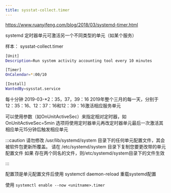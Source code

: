 ```yaml
---
title: sysstat-collect.timer
---
```


https://www.ruanyifeng.com/blog/2018/03/systemd-timer.html

systemd 定时器单元可激活另一个不同类型的单元（如某个服务）

样本：
sysstat-collect.timer

```bash
[Unit]
Description=Run system activity accounting tool every 10 minutes

[Timer]
OnCalendar=*:00/10

[Install]
WantedBy=sysstat.service
```

每十分钟
2019-03-*2：35，37，39：16
2019年整个三月的每一天，分别于12：35：16、12：37：16和12：39：16激活相应服务单元

可以使用参数（如OnUnitActiveSec）来指定相对定时器，如 OnUnitActiveSec=5min 选项将使用定时器单元再改定时器单元最后一次激活其相应单元15分钟后触发相应单元

:::caution
请勿修改 /usr/lib/systemd/system 目录下的任何单元配置文件，其会被软件包更新所覆盖。
请在 /etc/systemd/system 目录下复制您要更改带的单元配置文件
如果 存在两个同名的文件，则/etc/systemd/system目录下的文件生效

:::


配置顶是单元配置文件后使用
systemctl daemon-reload 重载systemd配置

使用 `systemctl enable --now <unitname>.timer`